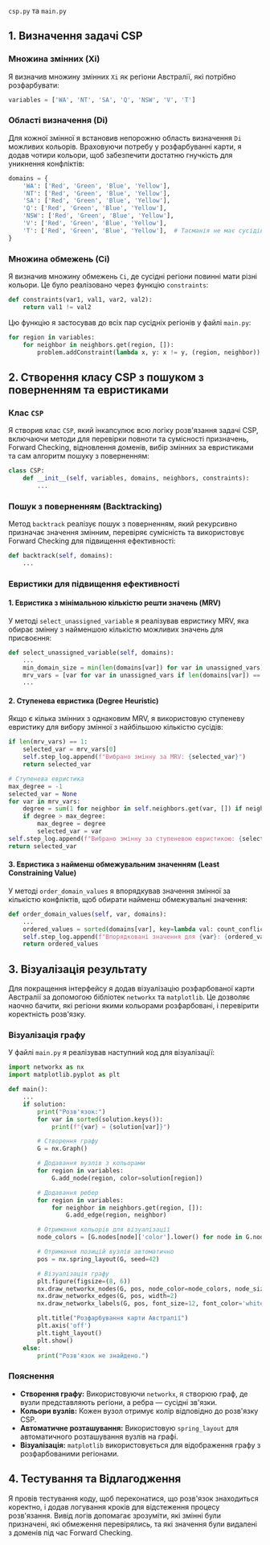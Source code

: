  `csp.py` та `main.py`

## **1. Визначення задачі CSP**

### **Множина змінних (Xi)**
Я визначив множину змінних `Xi` як регіони Австралії, які потрібно розфарбувати:
```python
variables = ['WA', 'NT', 'SA', 'Q', 'NSW', 'V', 'T']
```

### **Області визначення (Di)**
Для кожної змінної я встановив непорожню область визначення `Di` можливих кольорів. Враховуючи потребу у розфарбуванні карти, я додав чотири кольори, щоб забезпечити достатню гнучкість для уникнення конфліктів:
```python
domains = {
    'WA': ['Red', 'Green', 'Blue', 'Yellow'],
    'NT': ['Red', 'Green', 'Blue', 'Yellow'],
    'SA': ['Red', 'Green', 'Blue', 'Yellow'],
    'Q': ['Red', 'Green', 'Blue', 'Yellow'],
    'NSW': ['Red', 'Green', 'Blue', 'Yellow'],
    'V': ['Red', 'Green', 'Blue', 'Yellow'],
    'T': ['Red', 'Green', 'Blue', 'Yellow'],  # Тасманія не має сусідів
}
```

### **Множина обмежень (Ci)**
Я визначив множину обмежень `Ci`, де сусідні регіони повинні мати різні кольори. Це було реалізовано через функцію `constraints`:
```python
def constraints(var1, val1, var2, val2):
    return val1 != val2
```
Цю функцію я застосував до всіх пар сусідніх регіонів у файлі `main.py`:
```python
for region in variables:
    for neighbor in neighbors.get(region, []):
        problem.addConstraint(lambda x, y: x != y, (region, neighbor))
```

## **2. Створення класу CSP з пошуком з поверненням та евристиками**

### **Клас `CSP`**
Я створив клас `CSP`, який інкапсулює всю логіку розв'язання задачі CSP, включаючи методи для перевірки повноти та сумісності призначень, Forward Checking, відновлення доменів, вибір змінних за евристиками та сам алгоритм пошуку з поверненням:
```python
class CSP:
    def __init__(self, variables, domains, neighbors, constraints):
        ...
```

### **Пошук з поверненням (Backtracking)**
Метод `backtrack` реалізує пошук з поверненням, який рекурсивно призначає значення змінним, перевіряє сумісність та використовує Forward Checking для підвищення ефективності:
```python
def backtrack(self, domains):
    ...
```

### **Евристики для підвищення ефективності**

#### **1. Евристика з мінімальною кількістю решти значень (MRV)**
У методі `select_unassigned_variable` я реалізував евристику MRV, яка обирає змінну з найменшою кількістю можливих значень для присвоєння:
```python
def select_unassigned_variable(self, domains):
    ...
    min_domain_size = min(len(domains[var]) for var in unassigned_vars)
    mrv_vars = [var for var in unassigned_vars if len(domains[var]) == min_domain_size]
    ...
```

#### **2. Ступенева евристика (Degree Heuristic)**
Якщо є кілька змінних з однаковим MRV, я використовую ступеневу евристику для вибору змінної з найбільшою кількістю сусідів:
```python
if len(mrv_vars) == 1:
    selected_var = mrv_vars[0]
    self.step_log.append(f"Вибрано змінну за MRV: {selected_var}")
    return selected_var

# Ступенева евристика
max_degree = -1
selected_var = None
for var in mrv_vars:
    degree = sum(1 for neighbor in self.neighbors.get(var, []) if neighbor not in self.assignments)
    if degree > max_degree:
        max_degree = degree
        selected_var = var
self.step_log.append(f"Вибрано змінну за ступеневою евристикою: {selected_var}")
return selected_var
```

#### **3. Евристика з найменш обмежувальним значенням (Least Constraining Value)**
У методі `order_domain_values` я впорядкував значення змінної за кількістю конфліктів, щоб обирати найменш обмежувальні значення:
```python
def order_domain_values(self, var, domains):
    ...
    ordered_values = sorted(domains[var], key=lambda val: count_conflicts(val))
    self.step_log.append(f"Впорядковані значення для {var}: {ordered_values}")
    return ordered_values
```

## **3. Візуалізація результату**

Для покращення інтерфейсу я додав візуалізацію розфарбованої карти Австралії за допомогою бібліотек `networkx` та `matplotlib`. Це дозволяє наочно бачити, які регіони якими кольорами розфарбовані, і перевірити коректність розв'язку.

### **Візуалізація графу**
У файлі `main.py` я реалізував наступний код для візуалізації:
```python
import networkx as nx
import matplotlib.pyplot as plt

def main():
    ...
    if solution:
        print("Розв'язок:")
        for var in sorted(solution.keys()):
            print(f"{var} = {solution[var]}")

        # Створення графу
        G = nx.Graph()

        # Додавання вузлів з кольорами
        for region in variables:
            G.add_node(region, color=solution[region])

        # Додавання ребер
        for region in variables:
            for neighbor in neighbors.get(region, []):
                G.add_edge(region, neighbor)

        # Отримання кольорів для візуалізації
        node_colors = [G.nodes[node]['color'].lower() for node in G.nodes()]

        # Отримання позицій вузлів автоматично
        pos = nx.spring_layout(G, seed=42)

        # Візуалізація графу
        plt.figure(figsize=(8, 6))
        nx.draw_networkx_nodes(G, pos, node_color=node_colors, node_size=1500, edgecolors='black')
        nx.draw_networkx_edges(G, pos, width=2)
        nx.draw_networkx_labels(G, pos, font_size=12, font_color='white', font_weight='bold')

        plt.title("Розфарбування карти Австралії")
        plt.axis('off')
        plt.tight_layout()
        plt.show()
    else:
        print("Розв'язок не знайдено.")
```

### **Пояснення**
- **Створення графу:** Використовуючи `networkx`, я створюю граф, де вузли представляють регіони, а ребра — сусідні зв'язки.
- **Кольори вузлів:** Кожен вузол отримує колір відповідно до розв'язку CSP.
- **Автоматичне розташування:** Використовую `spring_layout` для автоматичного розташування вузлів на графі.
- **Візуалізація:** `matplotlib` використовується для відображення графу з розфарбованими регіонами.

## **4. Тестування та Відлагодження**

Я провів тестування коду, щоб переконатися, що розв'язок знаходиться коректно, і додав логування кроків для відстеження процесу розв'язання. Вивід логів допомагає зрозуміти, які змінні були призначені, які обмеження перевірялись, та які значення були видалені з доменів під час Forward Checking.

